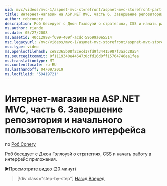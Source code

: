 ```yaml
---
uid: mvc/videos/mvc-1/aspnet-mvc-storefront/aspnet-mvc-storefront-part-6-finishing-the-repository-and-initial-ui-work
title: Интернет-магазин на ASP.NET MVC, часть 6. Завершение репозитория и начального пользовательского интерфейса рабочего | Документация Майкрософт
author: robconery
description: Роб беседует с Джон Гэллоуэй о стратегиях, CSS и начать работу в интерфейс приложения.
ms.author: riande
ms.date: 05/27/2008
ms.assetid: 40c12998-f699-409f-acdc-59699a0e5514
msc.legacyurl: /mvc/videos/mvc-1/aspnet-mvc-storefront/aspnet-mvc-storefront-part-6-finishing-the-repository-and-initial-ui-work
msc.type: video
ms.openlocfilehash: ce82365b08f2cecd17fd9f34415987f3aac28a54
ms.sourcegitcommit: 0f1119340e4464720cfd16d0ff15764746ea1fea
ms.translationtype: MT
ms.contentlocale: ru-RU
ms.lasthandoff: 04/09/2019
ms.locfileid: "59419721"
---
```

# <a name="aspnet-mvc-storefront-part-6-finishing-the-repository-and-initial-ui-work"></a>Интернет-магазин на ASP.NET MVC, часть 6. Завершение репозитория и начального пользовательского интерфейса

по [Роб Conery](https://github.com/robconery)

Роб беседует с Джон Гэллоуэй о стратегиях, CSS и начать работу в интерфейс приложения.

[&#9654;Просмотрите видео (20 минут)](https://channel9.msdn.com/Blogs/ASP-NET-Site-Videos/aspnet-mvc-storefront-part-6-finishing-the-repository-and-initial-ui-work)

> [!div class="step-by-step"]
> [Назад](aspnet-mvc-storefront-part-5-globalization.md)
> [Вперед](aspnet-mvc-storefront-part-7-routing-and-ui-work.md)
